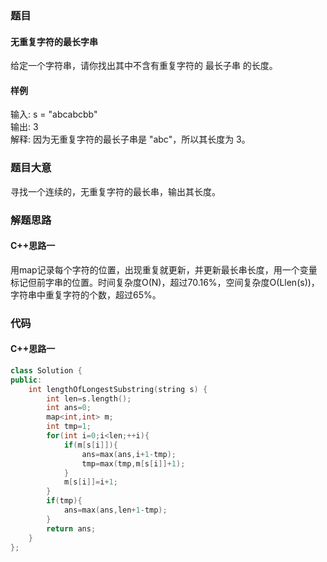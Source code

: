 ### 题目
#### 无重复字符的最长字串
给定一个字符串，请你找出其中不含有重复字符的 最长子串 的长度。
#### 样例
输入: s = "abcabcbb"  
输出: 3   
解释: 因为无重复字符的最长子串是 "abc"，所以其长度为 3。
### 题目大意
寻找一个连续的，无重复字符的最长串，输出其长度。
### 解题思路
#### C++思路一
用map记录每个字符的位置，出现重复就更新，并更新最长串长度，用一个变量标记但前字串的位置。时间复杂度O(N)，超过70.16%，空间复杂度O(Llen(s))，字符串中重复字符的个数，超过65%。
### 代码
#### C++思路一
```C++
class Solution {
public:
    int lengthOfLongestSubstring(string s) {
        int len=s.length();
        int ans=0;
        map<int,int> m;
        int tmp=1;
        for(int i=0;i<len;++i){
            if(m[s[i]]){
                ans=max(ans,i+1-tmp);
                tmp=max(tmp,m[s[i]]+1);
            }
            m[s[i]]=i+1;   
        }
        if(tmp){
            ans=max(ans,len+1-tmp);
        }
        return ans;
    }
};
```
